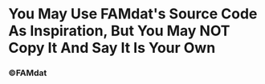 # You May Use FAMdat's Source Code As Inspiration, But You May NOT Copy It And Say It Is Your Own
### ©FAMdat
